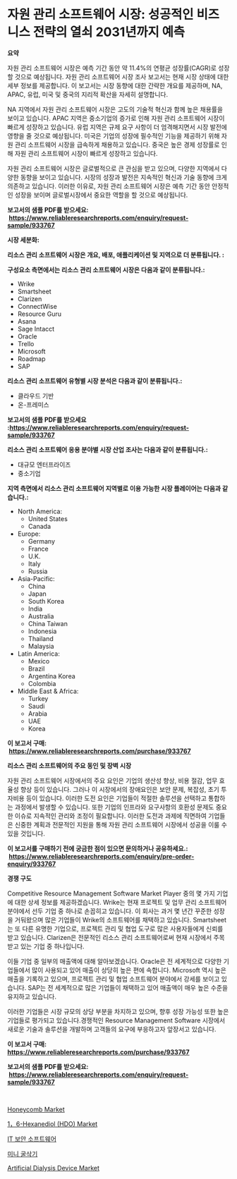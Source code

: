 <p><h1>자원 관리 소프트웨어 시장: 성공적인 비즈니스 전략의 열쇠 2031년까지 예측</h1></p><p><strong>요약</strong></p>
<p><p>자원 관리 소프트웨어 시장은 예측 기간 동안 약 11.4%의 연평균 성장률(CAGR)로 성장할 것으로 예상됩니다. 자원 관리 소프트웨어 시장 조사 보고서는 현재 시장 상태에 대한 세부 정보를 제공합니다. 이 보고서는 시장 동향에 대한 간략한 개요를 제공하며, NA, APAC, 유럽, 미국 및 중국의 지리적 확산을 자세히 설명합니다.</p><p>NA 지역에서 자원 관리 소프트웨어 시장은 고도의 기술적 혁신과 함께 높은 채용률을 보이고 있습니다. APAC 지역은 중소기업의 증가로 인해 자원 관리 소프트웨어 시장이 빠르게 성장하고 있습니다. 유럽 지역은 규제 요구 사항이 더 엄격해지면서 시장 발전에 영향을 줄 것으로 예상됩니다. 미국은 기업의 성장에 필수적인 기능을 제공하기 위해 자원 관리 소프트웨어 시장을 급속하게 채용하고 있습니다. 중국은 높은 경제 성장률로 인해 자원 관리 소프트웨어 시장이 빠르게 성장하고 있습니다.</p><p>자원 관리 소프트웨어 시장은 글로벌적으로 큰 관심을 받고 있으며, 다양한 지역에서 다양한 동향을 보이고 있습니다. 시장의 성장과 발전은 지속적인 혁신과 기술 동향에 크게 의존하고 있습니다. 이러한 이유로, 자원 관리 소프트웨어 시장은 예측 기간 동안 안정적인 성장을 보이며 글로벌시장에서 중요한 역할을 할 것으로 예상됩니다.</p></p>
<p><strong>보고서의 샘플 PDF를 받으세요: &nbsp;<a href="https://www.reliableresearchreports.com/enquiry/request-sample/933767">https://www.reliableresearchreports.com/enquiry/request-sample/933767</a></strong></p>
<p><strong>시장 세분화:</strong></p>
<p><strong> 리소스 관리 소프트웨어 시장은 개요, 배포, 애플리케이션 및 지역으로 더 분류됩니다. :</strong></p>
<p><strong>구성요소 측면에서는 리소스 관리 소프트웨어 시장은 다음과 같이 분류됩니다.:</strong></p>
<p><ul><li>Wrike</li><li>Smartsheet</li><li>Clarizen</li><li>ConnectWise</li><li>Resource Guru</li><li>Asana</li><li>Sage Intacct</li><li>Oracle</li><li>Trello</li><li>Microsoft</li><li>Roadmap</li><li>SAP</li></ul></p>
<p><strong> 리소스 관리 소프트웨어 유형별 시장 분석은 다음과 같이 분류됩니다.:</strong></p>
<p><ul><li>클라우드 기반</li><li>온-프레미스</li></ul></p>
<p><strong>보고서의 샘플 PDF를 받으세요 :<a href="https://www.reliableresearchreports.com/enquiry/request-sample/933767">https://www.reliableresearchreports.com/enquiry/request-sample/933767</a></strong></p>
<p><strong> 리소스 관리 소프트웨어 응용 분야별 시장 산업 조사는 다음과 같이 분류됩니다.:</strong></p>
<p><ul><li>대규모 엔터프라이즈</li><li>중소기업</li></ul></p>
<p><strong>지역 측면에서 리소스 관리 소프트웨어 지역별로 이용 가능한 시장 플레이어는 다음과 같습니다.:</strong></p>
<p><ul>
    <li>
        North America:
        <ul>
            <li>United States</li>
            <li>Canada</li>
        </ul>
    </li>
    <li>
        Europe:
        <ul>
            <li>Germany</li>
            <li>France</li>
            <li>U.K.</li>
            <li>Italy</li>
            <li>Russia</li>
        </ul>
    </li>
    <li>
        Asia-Pacific:
        <ul>
            <li>China</li>
            <li>Japan</li>
            <li>South Korea</li>
            <li>India</li>
            <li>Australia</li>
            <li>China Taiwan</li>
            <li>Indonesia</li>
            <li>Thailand</li>
            <li>Malaysia</li>
        </ul>
    </li>
    <li>
        Latin America:
        <ul>
            <li>Mexico</li>
            <li>Brazil</li>
            <li>Argentina Korea</li>
            <li>Colombia</li>
        </ul>
    </li>
    <li>
        Middle East & Africa:
        <ul>
            <li>Turkey</li>
            <li>Saudi</li>
            <li>Arabia</li>
            <li>UAE</li>
            <li>Korea</li>
        </ul>
    </li>
    </ul></p>
<p><strong>이 보고서 구매: &nbsp;<a href="https://www.reliableresearchreports.com/purchase/933767">https://www.reliableresearchreports.com/purchase/933767</a></strong></p>
<p><strong>리소스 관리 소프트웨어의 주요 동인 및 장벽 시장</strong></p>
<p><p>자원 관리 소프트웨어 시장에서의 주요 요인은 기업의 생산성 향상, 비용 절감, 업무 효율성 향상 등이 있습니다. 그러나 이 시장에서의 장애요인은 보안 문제, 복잡성, 초기 투자비용 등이 있습니다. 이러한 도전 요인은 기업들이 적절한 솔루션을 선택하고 통합하는 과정에서 발생할 수 있습니다. 또한 기업의 인프라와 요구사항의 호환성 문제도 중요한 이슈로 지속적인 관리와 조정이 필요합니다. 이러한 도전과 과제에 직면하여 기업들은 신중한 계획과 전문적인 지원을 통해 자원 관리 소프트웨어 시장에서 성공을 이룰 수 있을 것입니다.</p></p>
<p><strong>이 보고서를 구매하기 전에 궁금한 점이 있으면 문의하거나 공유하세요.: &nbsp;<a href="https://www.reliableresearchreports.com/enquiry/pre-order-enquiry/933767">https://www.reliableresearchreports.com/enquiry/pre-order-enquiry/933767</a></strong></p>
<p><strong>경쟁 구도</strong></p>
<p><p>Competitive Resource Management Software Market Player 중의 몇 가지 기업에 대한 상세 정보를 제공하겠습니다. Wrike는 현재 프로젝트 및 업무 관리 소프트웨어 분야에서 선두 기업 중 하나로 손꼽히고 있습니다. 이 회사는 과거 몇 년간 꾸준한 성장을 거둬왔으며 많은 기업들이 Wrike의 소프트웨어를 채택하고 있습니다. Smartsheet는 또 다른 유명한 기업으로, 프로젝트 관리 및 협업 도구로 많은 사용자들에게 신뢰를 받고 있습니다. Clarizen은 전문적인 리소스 관리 소프트웨어로써 현재 시장에서 주목받고 있는 기업 중 하나입니다.</p><p>이들 기업 중 일부의 매출액에 대해 알아보겠습니다. Oracle은 전 세계적으로 다양한 기업들에서 많이 사용되고 있어 매출이 상당히 높은 편에 속합니다. Microsoft 역시 높은 매출을 기록하고 있으며, 프로젝트 관리 및 협업 소프트웨어 분야에서 강세를 보이고 있습니다. SAP는 전 세계적으로 많은 기업들이 채택하고 있어 매출액이 매우 높은 수준을 유지하고 있습니다.</p><p>이러한 기업들은 시장 규모의 상당 부분을 차지하고 있으며, 향후 성장 가능성 또한 높은 기업들로 평가되고 있습니다.경쟁적인 Resource Management Software 시장에서 새로운 기술과 솔루션을 개발하며 고객들의 요구에 부응하고자 앞장서고 있습니다.</p></p>
<p><strong>이 보고서 구매: &nbsp; <a href="https://www.reliableresearchreports.com/purchase/933767">https://www.reliableresearchreports.com/purchase/933767</a></strong></p>
<p><strong>보고서의 샘플 PDF를 받으세요: &nbsp;<a href="https://www.reliableresearchreports.com/enquiry/request-sample/933767">https://www.reliableresearchreports.com/enquiry/request-sample/933767</a></strong><strong></strong></p>
<p>&nbsp;</p>
<p><p><a href="https://view.publitas.com/reportprime-1/honeycomb-market-size-growth-and-forecast-from-2024-2031/">Honeycomb Market</a></p><p><a href="https://github.com/vimar16th/Market-Research-Report-List-3/blob/main/16-hexanediol-hdo-market.md">1，6-Hexanediol (HDO) Market</a></p><p><a href="https://github.com/laholand/Market-Research-Report-List-2/blob/main/2757513184088.md">IT 보안 소프트웨어</a></p><p><a href="https://medium.com/@rennessvutianitiswdpxaixh/%EB%AF%B8%EB%8B%88-%EA%B5%B4%EC%82%AD%EA%B8%B0-%EC%8B%9C%EC%9E%A5-%EB%B3%B4%EA%B3%A0%EC%84%9C%EB%8A%94-%EC%9D%B4-%EC%8B%9C%EC%9E%A5%EC%9D%98-%EC%B5%9C%EC%8B%A0-%ED%8A%B8%EB%A0%8C%EB%93%9C%EC%99%80-%EC%84%B1%EC%9E%A5-%EA%B8%B0%ED%9A%8C%EB%A5%BC-%EB%B0%9D%ED%98%80%EC%A4%8D%EB%8B%88%EB%8B%A4-894894e247bf">미니 굴삭기</a></p><p><a href="https://summer-dogwood-3e9.notion.site/Artificial-Dialysis-Device-Market-Share-Market-New-Trends-Analysis-Report-By-Type-By-Application--5e221e606ead42d3bb6df9870c2d32ce">Artificial Dialysis Device Market</a></p></p>